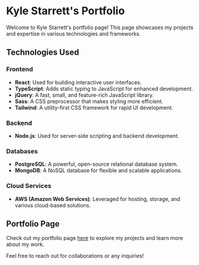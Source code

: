 # Kyle Starrett's Portfolio

Welcome to Kyle Starrett's portfolio page! This page showcases my projects and expertise in various technologies and frameworks.

## Technologies Used

### Frontend

- **React**: Used for building interactive user interfaces.
- **TypeScript**: Adds static typing to JavaScript for enhanced development.
- **jQuery**: A fast, small, and feature-rich JavaScript library.
- **Sass**: A CSS preprocessor that makes styling more efficient.
- **Tailwind**: A utility-first CSS framework for rapid UI development.

### Backend

- **Node.js**: Used for server-side scripting and backend development.

### Databases

- **PostgreSQL**: A powerful, open-source relational database system.
- **MongoDB**: A NoSQL database for flexible and scalable applications.

### Cloud Services

- **AWS (Amazon Web Services)**: Leveraged for hosting, storage, and various cloud-based solutions.

## Portfolio Page

Check out my portfolio page [here](https://starrett.io) to explore my projects and learn more about my work.

Feel free to reach out for collaborations or any inquiries!
